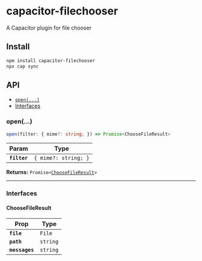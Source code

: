 # capacitor-filechooser

A Capacitor plugin for file chooser

## Install

```bash
npm install capacitor-filechooser
npx cap sync
```

## API

<docgen-index>

* [`open(...)`](#open)
* [Interfaces](#interfaces)

</docgen-index>

<docgen-api>
<!--Update the source file JSDoc comments and rerun docgen to update the docs below-->

### open(...)

```typescript
open(filter: { mime?: string; }) => Promise<ChooseFileResult>
```

| Param        | Type                            |
| ------------ | ------------------------------- |
| **`filter`** | <code>{ mime?: string; }</code> |

**Returns:** <code>Promise&lt;<a href="#choosefileresult">ChooseFileResult</a>&gt;</code>

--------------------


### Interfaces


#### ChooseFileResult

| Prop           | Type                |
| -------------- | ------------------- |
| **`file`**     | <code>File</code>   |
| **`path`**     | <code>string</code> |
| **`messages`** | <code>string</code> |

</docgen-api>
